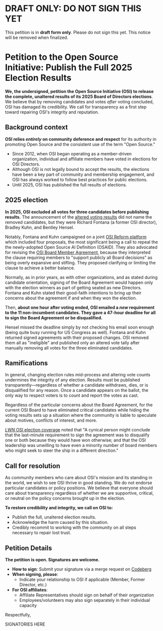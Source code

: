 DRAFT ONLY: DO NOT SIGN THIS YET
================================

This petition is in **draft form only**.  Please do not sign this yet.
This notice will be removed when finalized.

# Petition to the Open Source Initiative: Publish the Full 2025 Election Results

**We, the undersigned, petition the Open Source Initiative
(OSI) to release the complete, unaltered results of its 2025 Board of
Directors elections**. We believe that by removing candidates and votes
*after* voting concluded, OSI has damaged its credibility.
We call for transparency as a first step toward repairing
OSI's integrity and reputation.

## Background context

**OSI relies *entirely* on community deference and respect**
for its authority in promoting Open Source and the
consistent use of the term "Open Source."

- Since 2012, when OSI began operating as a member-driven organization,
  individual and affiliate members have voted in elections for OSI Directors.
- Although OSI is not legally bound to accept the results,
  the elections have been a key part of community and membership engagement,
  and OSI has always worked to follow best practices for public elections.
- Until 2025, OSI has published the full results of elections.

## 2025 election

**In 2025, OSI excluded all votes for three candidates before publishing results.**
The announcement of the 
[altered voting results]((https://opensource.org/blog/announcing-the-new-directors-of-osi-board))
did not name the removed candidates, but they were Richard Fontana
(a former OSI director), Bradley Kuhn, and Bentley Hensel.

Notably, Fontana and Kuhn campaigned on a joint
[OSI Reform platform](https://codeberg.org/OSI-Reform-Platform/platform#readme)
which included four proposals, the most significant being a call to repeal the
the newly-adopted Open Source AI Definition (OSAID).
They also advocated for revising the
[OSI Board Member Agreement](https://opensource.org/board/board-member-agreement),
because they interpreted the clause requiring members to "support publicly all Board
decisions" as being overly expansive and stifling. They proposed clarifying or
limiting the clause to achieve a better balance.

Normally, as in prior years, as with other organizations, and as stated during
candidate orientation, signing of the Board Agreement would happen only
with the election winners as part of getting seated as new Directors.
Fontana and Kuhn stated their good-faith intentions to bring up their concerns
about the agreement if and when they won the election.

Then, **about one hour after voting ended, OSI emailed a *new* requirement
to the 11 non-incumbent candidates. They gave a 47-hour deadline for all to
sign the Board Agreement or be disqualified.**

Hensel missed the deadline simply by not checking his email soon enough
(being quite busy running for US Congress as well).
Fontana and Kuhn returned signed agreements with their proposed changes.
OSI removed them all as "ineligible" and published only an altered
vote tally after manually removing all votes for the three eliminated candidates.

## Ramifications

In general, changing election rules mid-process and altering vote counts
undermines the integrity of any election.
Results must be published transparently—regardless of whether a
candidate withdraws, dies, or is disqualified for any reason. Once a
candidate appears on the ballot, the only way to respect voters is to
count and report the votes as cast.

Regardless of the particular concerns about the Board Agreement, for the
current OSI Board to have eliminated critical candidates while hiding
the voting results sets up a situation where the community is liable
to speculate about motives, conflicts of interest, and more.

[*LWN* OSI election coverage](https://lwn.net/SubscriberLink/1014603/ac0cfc0a74755501/)
noted that "A cynical person might conclude that the last-minute
requirement to sign the agreement was to disqualify one or both because
they would have won otherwise; and that the OSI leadership was unwilling
to have even a minority number of board members who might seek to steer
the ship in a different direction."

## Call for resolution

As community members who care about OSI's mission and its standing
in the world, we wish to see OSI thrive in good standing.
We do not endorse particular candidates or policy positions.
We believe that everyone should care about transparency regardless
of whether we are supportive, critical, or neutral on the policy
concerns brought up in the election.

**To restore credibility and integrity, we call on OSI to:**

- Publish the full, unaltered election results.
- Acknowledge the harm caused by this situation.
- Credibly recommit to working with the community on all steps necessary to repair lost trust.

## Petition Details

**The petition is open. Signatures are welcome.**

- **How to sign**: Submit your signature via a merge request on [Codeberg](https://codeberg.org/OSI-Concerns/election-results-2025)
- **When signing, please**:
  - Indicate your relationship to OSI if applicable (Member, Former Director, etc.)
- **For OSI affiliates**:
  - Affiliate Representatives should sign on behalf of their organization
  - Employees/volunteers may also sign separately in their individual capacity

Respectfully,

SIGNATORIES HERE
